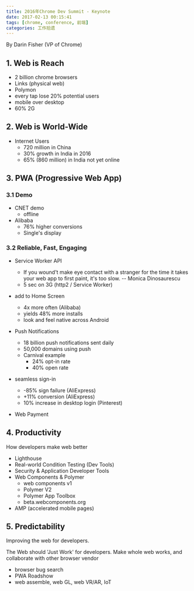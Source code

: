 ```yaml
---
title: 2016年Chrome Dev Summit - Keynote
date: 2017-02-13 00:15:41
tags: [chrome, conference, 前端]
categories: 工作拾遗
---
```


By Darin Fisher (VP of Chrome)

## 1. Web is Reach
- 2 billion chrome browsers
- Links (physical web)
- Polymon
- every tap lose 20% potential users
- mobile over desktop
- 60% 2G
<!-- more -->
## 2. Web is World-Wide
- Internet Users
    - 720 million in China
    - 30% growth in India in 2016
    - 65% (860 million) in India not yet online

## 3. PWA (Progressive Web App)

### 3.1 Demo
- CNET demo
    - offline
- Alibaba
    - 76% higher conversions
    - Single's display

### 3.2 Reliable, Fast, Engaging
- Service Worker API
    - If you wound't make eye contact with a stranger for the time it takes your web app to first paint, it's too slow.     -- Monica Dinosaurescu
    - 5 sec on 3G (http2 / Service Worker)

- add to Home Screen
    - 4x more often (Alibaba)
    - yields 48% more installs
    - look and feel native across Android

- Push Notifications
    - 18 billion push notifications sent daily
    - 50,000 domains using push
    - Carnival example
        - 24% opt-in rate
        - 40% open rate
- seamless sign-in
    - -85% sign failure (AliExpress)
    - +11% conversion (AliExpress)
    - 10% increase in desktop login (Pinterest)
- Web Payment

## 4. Productivity

How developers make web better

- Lighthouse
- Real-world Condition Testing (Dev Tools)
- Security & Application Developer Tools
- Web Components & Polymer
    - web components v1
    - Polymer V2
    - Polymer App Toolbox
    - beta.webcomponents.org
- AMP (accelerated mobile pages)

## 5. Predictability

Improving the web for developers.

The Web should 'Just Work' for developers.
Make whole web works, and collaborate with other browser vendor
- browser bug search
- PWA Roadshow
- web assemble, web GL, web VR/AR, IoT
